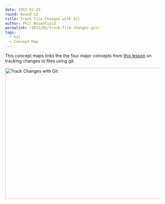```yaml
---
date: 2015-02-23
round: Round 12
title: Track File Changes with Git
author: Phil Rosenfield
permalink: /2015/02/track-file-changes-git/
tags:
  - Git
  - Concept Map
---
```


This concept maps links the the four major concepts from [this lesson](http://swcarpentry.github.io/git-novice/01-backup.html) on tracking changes to files using git.

<a href="https://flic.kr/p/rkjcCG"><img src="https://farm9.staticflickr.com/8612/16627483772_ac3f1db481_z.jpg" width="640" height="427" alt="Track Changes with Git"></a>
